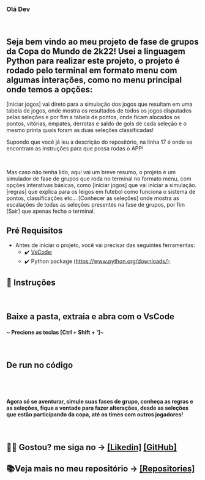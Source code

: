 ### Olá Dev

<br>

## Seja bem vindo ao meu projeto de fase de grupos da Copa do Mundo de 2k22! Usei a linguagem Python para realizar este projeto, o projeto é rodado pelo terminal em formato menu com algumas interações, como no menu principal onde temos a opções: 
[iniciar jogos] vai direto para a simulação dos jogos que resultam em uma tabela de jogos, onde mostra os resultados de todos os jogos disputados pelas seleções e por fim a tabela de pontos, onde ficam alocados os pontos, vitórias, empates, derrotas e saldo de gols de cada seleção e o mesmo printa quais foram as duas seleções classificadas!

<p>Supondo que você já leu a descrição do repositório, na linha 17 é onde se encontram as instruções para que possa rodas o APP!</p>
<br>
<p>Mas caso não tenha lido, aqui vai um breve resumo, o projeto é um simulador de fase de grupos que roda no terminal no formato menu, com opções interativas básicas, como [iniciar jogos] que vai iniciar a simulação. [regras] que explica para os leigos em futebol como funciona o sistema de pontos, classificações etc... [Conhecer as seleções] onde mostra as escalações de todas as seleções presentes na fase de grupos, por fim [Sair] que apenas fecha o terminal.

##  Pré Requisitos
 - Antes de iniciar o projeto, você vai precisar das seguintes ferramentas: 
    - ✔️ [VsCode](https://code.visualstudio.com/download);
    - ✔️ Python package (https://www.python.org/downloads/);
 
## 📄 Instruções
 <br>
 <h2>Baixe a pasta, extraia e abra com o VsCode</h2> 

 <h4>~ Precione as teclas [Ctrl + Shift + ']~</h4>
 <br>
 <h2>De run no código<h2>
 <br>
 <h4>Agora só se aventurar, simule suas fases de grupo, conheça as regras e as seleções, fique a vontade para fazer alterações, desde as seleções que estão participando da copa, até os times com outros jogadores!</h4>
 <br>
 
 ## 🐱‍👤 Gostou? me siga no -> [[Likedin]](https://www.linkedin.com/in/victorgnascimento/) [[GitHub]](https://github.com/victorgabrielnascimento)
 ## 📚Veja mais no meu repositório -> [[Repositories]](https://github.com/victorgabrielnascimento?tab=repositories)

